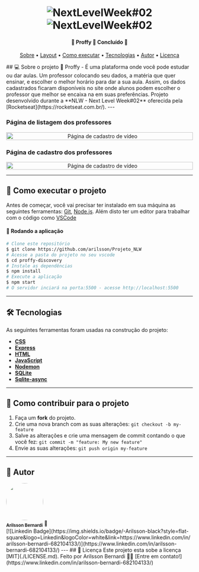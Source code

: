 </p>

<h1 align="center">
    <img alt="NextLevelWeek#02" title="#NextLevelWeek#02" src="https://github.com/grioos/proffy-discovery/blob/master/.github/screenshots/logo.png?raw=true" />
    <img alt="NextLevelWeek#02" title="#NextLevelWeek#02" src="https://github.com/grioos/proffy-discovery/raw/master/.github/screenshots/banner.png" />
</h1>

<h4 align="center"> 
	🚧  Proffy 🏫 Concluído 🚧
</h4>
<p align="center">
	<a href="#-sobre-o-projeto">Sobre</a> •
	<a href="#-layout">Layout</a> • 
 	<a href="#-como-executar-o-projeto">Como executar</a> • 
  <a href="#-tecnologias">Tecnologias</a> • 
 	<a href="#-autor">Autor</a> • 
 	<a href="#user-content--licença">Licença</a>
</p>
## 💻 Sobre o projeto
🏫 Proffy - É uma plataforma onde você pode estudar ou dar aulas. Um professor colocando seu dados, a matéria que quer ensinar, e escolher o melhor horário para dar a sua aula. Assim, os dados cadastrados ficaram disponíveis no site onde alunos podem escolher o professor que melhor se encaixa na em suas preferências.
Projeto desenvolvido durante a **NLW - Next Level Week#02** oferecida pela [Rocketseat](https://rocketseat.com.br/).
---

###  Página de listagem dos professores

<p align="center" style="display: flex; align-items: flex-start; justify-content: center;">
  	<img alt="Página de cadastro de vídeo" src="https://github.com/grioos/proffy-discovery/raw/master/.github/screenshots/study.png" width="100%">
  	
</p>

###  Página de cadastro dos professores

<p align="center" style="display: flex; align-items: flex-start; justify-content: center;">
  	<img alt="Página de cadastro de vídeo" src="https://github.com/grioos/proffy-discovery/raw/master/.github/screenshots/give-classes.png" width="100%">
  	
</p>

---
## 🚀 Como executar o projeto
Antes de começar, você vai precisar ter instalado em sua máquina as seguintes ferramentas:
[Git](https://git-scm.com), [Node.js](https://nodejs.org/en/). 
Além disto ter um editor para trabalhar com o código como [VSCode](https://code.visualstudio.com/)
#### 🧭 Rodando a aplicação
```bash
# Clone este repositório
$ git clone https://github.com/arilsson/Projeto_NLW
# Acesse a pasta do projeto no seu vscode
$ cd proffy-discovery
# Instale as dependências
$ npm install
# Execute a aplicação 
$ npm start
# O servidor inciará na porta:5500 - acesse http://localhost:5500 
```
---
## 🛠 Tecnologias
As seguintes ferramentas foram usadas na construção do projeto:
- **[CSS](https://developer.mozilla.org/pt-BR/docs/Web/CSS)**
- **[Express](https://expressjs.com/)**
- **[HTML](https://developer.mozilla.org/pt-BR/docs/Web/HTML)**
- **[JavaScript](https://www.javascript.com)**
- **[Nodemon](https://github.com/remy/nodemon)**
- **[SQLite](https://www.sqlite.org/index.html)**
- **[Sqlite-async](https://www.npmjs.com/package/sqlite-async)**
---
## 💪 Como contribuir para o projeto
1. Faça um **fork** do projeto.
2. Crie uma nova branch com as suas alterações: `git checkout -b my-feature`
3. Salve as alterações e crie uma mensagem de commit contando o que você fez: `git commit -m "feature: My new feature"`
4. Envie as suas alterações: `git push origin my-feature`
---
## 🦸 Autor
 <img style="border-radius: 50%;" src="https://avatars2.githubusercontent.com/u/71611542?s=460&u=02be2ba9004063163d61358ccdab70a91ce1d09d&v=4" width="100px;" alt=""/>
 <br />
 <sub><b>Arilsson Bernardi</b></sub> 🚀
 <br />
[![Linkedin Badge](https://img.shields.io/badge/-Arilsson-black?style=flat-square&logo=Linkedin&logoColor=white&link=https://www.linkedin.com/in/arilsson-bernardi-682104133/)](https://www.linkedin.com/in/arilsson-bernardi-682104133/) 
---
## 📝 Licença
Este projeto esta sobe a licença [MIT](./LICENSE.md).
Feito por Arilsson Bernardi 👋🏻 [Entre em contato!](https://www.linkedin.com/in/arilsson-bernardi-682104133/)
